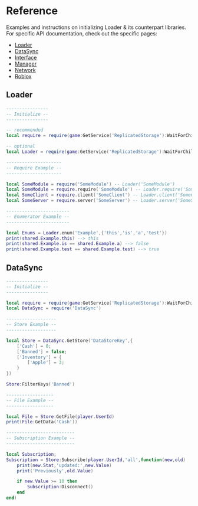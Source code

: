 # Reference

Examples and instructions on initializing Loader & its counterpart libraries. For specific API documentation, check out the specific pages:

* [Loader](loader.md)
* [DataSync](datasync.md)
* [Interface](interface.md)
* [Manager](manager.md)
* [Network](network.md)
* [Roblox](roblox.md)

## Loader

```lua
----------------
-- Initialize --
----------------

-- recommended
local require = require(game:GetService('ReplicatedStorage'):WaitForChild('Loader'))

-- optional
local Loader = require(game:GetService('ReplicatedStorage'):WaitForChild('Loader'))

---------------------
-- Require Example --
---------------------

local SomeModule = require('SomeModule') -- Loader('SomeModule')
local SomeModule = require.require('SomeModule') -- Loader.require('SomeModule')
local SomeClient = require.client('SomeClient') -- Loader.client('SomeClient')
local SomeServer = require.server('SomeServer') -- Loader.server('SomeServer')

------------------------
-- Enumerator Example --
------------------------

local Enums = Loader.enum('Example',{'this','is','a','test'})
print(shared.Example.this) --> this
print(shared.Example.is == shared.Example.a) --> false
print(shared.Example.test == shared.Example.test) --> true
```

## DataSync

```lua
----------------
-- Initialize --
----------------

local require = require(game:GetService('ReplicatedStorage'):WaitForChild('Loader'))
local DataSync = require('DataSync')

-------------------
-- Store Example --
-------------------

local Store = DataSync.GetStore('DataStoreKey',{
	['Cash'] = 0;
	['Banned'] = false;
	['Inventory'] = {
		['Apple'] = 3;
	}
})

Store:FilterKeys('Banned')

------------------
-- File Example --
------------------

local File = Store:GetFile(player.UserId)
print(File:GetData('Cash'))

--------------------------
-- Subscription Example --
--------------------------

local Subscription;
Subscription = Store:Subscribe(player.UserId,'all',function(new,old)
	print(new.Stat,'updated:',new.Value)
	print('Previously',old.Value)

	if new.Value >= 10 then
		Subscription:Disconnect()
	end
end)
```